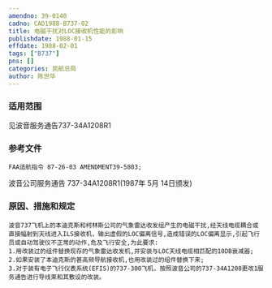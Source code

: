 ```yaml
---
amendno: 39-0140  
cadno: CAD1988-B737-02  
title: 电磁干扰对LOC接收机性能的影响  
publishdate: 1988-01-15  
effdate: 1988-02-01  
tags: ["B737"]  
pns: []  
categories: 民航总局  
author: 陈世华  
---
```

  
### 适用范围  
见波音服务通告737-34A1208R1  
  
<!--more-->  
### 参考文件  
    FAA适航指令 87-26-03 AMENDMENT39-5803;  
波音公司服务通告 737-34A1208R1(1987年 5月 14日颁发)  
  
### 原因、措施和规定  
    波音737飞机上的本迪克斯和柯林斯公司的气象雷达收发组产生的电磁干扰,经天线电缆耦合或直接幅射到天线进入ILS接收机，输出虚假的LOC偏离信号,造成错误的LOC偏离显示,引起飞行员或自动驾驶仪不正常的动作,危及飞行安全,为此要求:  
    1.用改装过的组件替换现存的气象雷达收发机,并安装与LOC天线电缆相匹配的10DB衰减器;  
    2.如果安装了本迪克斯的甚高频导航接收机,也用改装过的组件替换下来;  
    3.对于装有电子飞行仪表系统(EFIS)的737-300飞机，按照波音公司的737-34A1208更改1服务通告进行导线束和其敷设的改装。  
  

